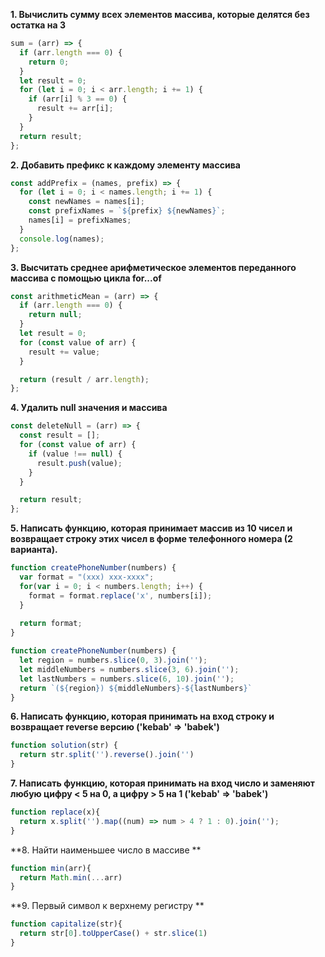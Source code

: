 **1. Вычислить сумму всех элементов массива, которые делятся без остатка на 3** <br>
```javascript
sum = (arr) => {
  if (arr.length === 0) {
    return 0;
  }
  let result = 0;
  for (let i = 0; i < arr.length; i += 1) {
    if (arr[i] % 3 == 0) {
      result += arr[i];
    }
  }
  return result;
};
```
**2. Добавить префикс к каждому элементу массива** <br>
```javascript
const addPrefix = (names, prefix) => {
  for (let i = 0; i < names.length; i += 1) {
    const newNames = names[i];
    const prefixNames = `${prefix} ${newNames}`;
    names[i] = prefixNames;
  }
  console.log(names);
};
```
**3. Высчитать среднее арифметическое элементов переданного массива с помощью цикла for...of** <br>
```javascript
const arithmeticMean = (arr) => {
  if (arr.length === 0) {
    return null;
  }
  let result = 0;
  for (const value of arr) {
    result += value;
  }

  return (result / arr.length);
};
```
**4. Удалить null значения и массива** <br>
```javascript
const deleteNull = (arr) => {
  const result = [];
  for (const value of arr) {
    if (value !== null) {
      result.push(value);
    }
  }

  return result;
};
```
**5. Написать функцию, которая принимает массив из 10 чисел и возвращает строку этих чисел в форме телефонного номера (2 варианта).** <br>
```javascript
function createPhoneNumber(numbers) {
  var format = "(xxx) xxx-xxxx";  
  for(var i = 0; i < numbers.length; i++) {
    format = format.replace('x', numbers[i]);
  }
  
  return format;
}

function createPhoneNumber(numbers) {
  let region = numbers.slice(0, 3).join('');
  let middleNumbers = numbers.slice(3, 6).join('');
  let lastNumbers = numbers.slice(6, 10).join('');
  return `(${region}) ${middleNumbers}-${lastNumbers}`
}
```
**6. Написать функцию, которая принимать на вход строку и возвращает reverse версию ('kebab' => 'babek')** <br>
```javascript
function solution(str) {
  return str.split('').reverse().join('')
}
```
**7. Написать функцию, которая принимать на вход число и заменяют любую цифру < 5 на 0, а цифру > 5 на 1 ('kebab' => 'babek')** <br>
```javascript
function replace(x){
  return x.split('').map((num) => num > 4 ? 1 : 0).join('');
}
```
**8. Найти наименьшее число в массиве ** <br>
```javascript
function min(arr){
  return Math.min(...arr)
}
```
**9. Первый символ к верхнему регистру ** <br>
```javascript
function capitalize(str){
  return str[0].toUpperCase() + str.slice(1)
}
```

